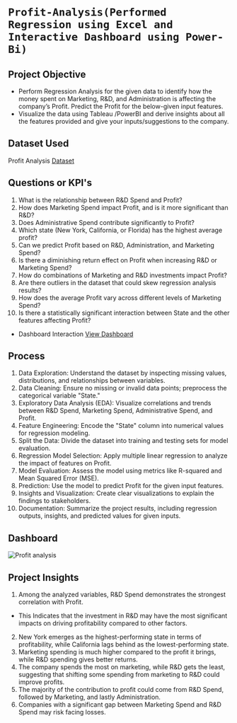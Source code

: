 # `Profit-Analysis(Performed Regression using Excel and Interactive Dashboard using Power-Bi)`
## Project Objective
- Perform Regression Analysis for the given data to identify how the money spent on Marketing, R&D, and Administration is affecting the company’s Profit. Predict the Profit for the below-given input features.
- Visualize the data using Tableau /PowerBI and derive insights about all the features provided and give your inputs/suggestions to the company.

## Dataset Used
<p> Profit Analysis <a href = 'https://github.com/Etishasri/Profit-Analysis/blob/main/Improvished%20profit_analysis%20sheet.xlsx'>Dataset</a></p>

## Questions or KPI's
1. What is the relationship between R&D Spend and Profit?
2. How does Marketing Spend impact Profit, and is it more significant than R&D?
3. Does Administrative Spend contribute significantly to Profit?
4. Which state (New York, California, or Florida) has the highest average profit?
5. Can we predict Profit based on R&D, Administration, and Marketing Spend?
6. Is there a diminishing return effect on Profit when increasing R&D or Marketing Spend?
7. How do combinations of Marketing and R&D investments impact Profit?
8. Are there outliers in the dataset that could skew regression analysis results?
9. How does the average Profit vary across different levels of Marketing Spend?
10. Is there a statistically significant interaction between State and the other features affecting Profit?
- <p> Dashboard Interaction <a href = 'https://github.com/Etishasri/Profit-Analysis/blob/main/Profit%20analysis.png'> View Dashboard </a></p>

## Process
1. Data Exploration: Understand the dataset by inspecting missing values, distributions, and relationships between variables.
2. Data Cleaning: Ensure no missing or invalid data points; preprocess the categorical variable "State."
3. Exploratory Data Analysis (EDA): Visualize correlations and trends between R&D Spend, Marketing Spend, Administrative Spend, and Profit.
4. Feature Engineering: Encode the "State" column into numerical values for regression modeling.
5. Split the Data: Divide the dataset into training and testing sets for model evaluation.
6. Regression Model Selection: Apply multiple linear regression to analyze the impact of features on Profit.
7. Model Evaluation: Assess the model using metrics like R-squared and Mean Squared Error (MSE).
8. Prediction: Use the model to predict Profit for the given input features.
9. Insights and Visualization: Create clear visualizations to explain the findings to stakeholders.
10. Documentation: Summarize the project results, including regression outputs, insights, and predicted values for given inputs.

## Dashboard
![Profit analysis](https://github.com/user-attachments/assets/cfa503b3-e87c-43ed-b0bb-bc72121f0a41)

## Project Insights
1. Among the analyzed variables, R&D Spend demonstrates the strongest
 correlation with Profit.
- This Indicates that the investment in R&D may have the most significant impacts on
 driving profitability compared to other factors.
2. New York emerges as the highest-performing state in terms of profitability, while
 California lags behind as the lowest-performing state.
3. Marketing spending is much higher compared to the profit it brings, while R&D
 spending gives better returns. 
4. The company spends the most on marketing, while R&D gets the least,
 suggesting that shifting some spending from marketing to R&D could improve
 profits.
5. The majority of the contribution to profit could come from R&D Spend, followed by
 Marketing, and lastly Administration.
6. Companies with a significant gap between Marketing Spend and R&D Spend
 may risk facing losses.




